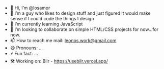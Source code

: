 - 👋 Hi, I’m @losamor
- 👀 I’m a guy who likes to design stuff and just figured it would make sense if I could code the things I design
- 🌱 I’m currently learning JavaScript 
- 💞️ I’m looking to collaborate on simple HTML/CSS projects for now...for now.
- 📫 How to reach me mail: leonos.work@gmail.com
- 😄 Pronouns: ...
- ⚡ Fun fact: ...
- 🛠  Working on: Bilr - https://usebilr.vercel.app/

<!---
losamor/losamor is a ✨ special ✨ repository because its `README.md` (this file) appears on your GitHub profile.
You can click the Preview link to take a look at your changes.
--->
